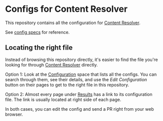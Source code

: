 # Configs for Content Resolver

This repository contains all the configuration for [Content Resolver](https://tiny.distro.builders).

See [config specs](https://github.com/minimization/content-resolver/tree/master/config_specs) for reference. 

## Locating the right file

Instead of browsing this repository directly, it's easier to find the file you're looking for through [Content Resolver](https://tiny.distro.builders) directly.

Option 1: Look at the [Configuration](https://tiny.distro.builders/configs_workloads.html) space that lists all the configs. You can search through them, see their details, and use the *Edit Configuration* button on their pages to get to the right file in this repository.

Option 2: Almost every page under [Results](https://tiny.distro.builders/workloads.html) has a link to its configuration file. The link is usually located at right side of each page.

In both cases, you can edit the config and send a PR right from your web browser.

